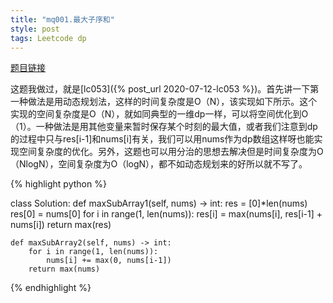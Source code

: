 ```yaml
---
title: "mq001.最大子序和"
style: post
tags: Leetcode dp
---
```


[题目链接](https://leetcode-cn.com/problems/maximum-subarray/)

这题我做过，就是[lc053]({% post_url 2020-07-12-lc053 %})。首先讲一下第一种做法是用动态规划法，这样的时间复杂度是O（N），该实现如下所示。这个实现的空间复杂度是O（N），就如同典型的一维dp一样，可以将空间优化到O（1）。一种做法是用其他变量来暂时保存某个时刻的最大值，或者我们注意到dp的过程中只与res[i-1]和nums[i]有关，我们可以用nums作为dp数组这样呀也能实现空间复杂度的优化。另外，这题也可以用分治的思想去解决但是时间复杂度为O（NlogN），空间复杂度为O（logN），都不如动态规划来的好所以就不写了。

{% highlight python %}

class Solution:
    def maxSubArray1(self, nums) -> int:
        res = [0]*len(nums)
        res[0] = nums[0]
        for i in range(1, len(nums)):
            res[i] = max(nums[i], res[i-1] + nums[i])
        return max(res)

    def maxSubArray2(self, nums) -> int:
        for i in range(1, len(nums)):
            nums[i] += max(0, nums[i-1])
        return max(nums)

{% endhighlight %}

